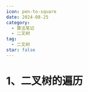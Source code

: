 ```yaml
---
icon: pen-to-square
date: 2024-08-25
category:
  - 算法笔记
  - 二叉树
tag:
  - 二叉树
star: false
---
```


# 1、二叉树的遍历